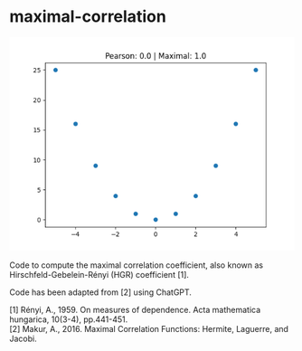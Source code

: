 # maximal-correlation

![image](test.png)

Code to compute the maximal correlation coefficient, also known as Hirschfeld-Gebelein-Rényi (HGR) coefficient [1].

Code has been adapted from [2] using ChatGPT.

[1] Rényi, A., 1959. On measures of dependence. Acta mathematica hungarica, 10(3-4), pp.441-451.\
[2] Makur, A., 2016. Maximal Correlation Functions: Hermite, Laguerre, and Jacobi.
